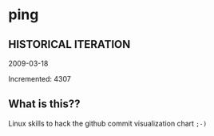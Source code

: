 # ping

## HISTORICAL ITERATION
2009-03-18

Incremented: 4307

## What is this?? 
Linux skills to hack the github commit visualization chart `;-)`

